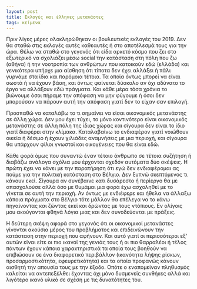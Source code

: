 ```yaml
---
layout: post
title: Εκλογές και έλληνες μετανάστες
tags: κείμενα
---
```


Πριν λίγες μέρες ολοκληρώθηκαν οι βουλευτικές εκλογές του 2019. Δεν θα
σταθώ στις εκλογές αυτές καθεαυτές ή στο αποτέλεσμά τους για την ώρα.
Θέλω να σταθώ στο γεγονός ότι είδα αρκετό κόσμο που ζει στο εξωτερικό
να σχολιάζει μέσω social την κατάσταση στη πόλη που ζω (αθήνα) ή την
νοοτροπία των ανθρώπων που κατοικούν εδώ (ελλάδα) και γενικότερα υπήρχε
μια αίσθηση ότι τίποτα δεν έχει αλλάξει ή πάλι γυρνάμε στα ίδια και
παρόμοια τέτοια. Τα οποία όντως μπορεί να είναι σωστά ή να έχουν βάση,
και όντως φαίνεται δύσκολο αν όχι αδύνατο το έργο να αλλάξουν εδώ
πράγματα. Και κάθε μέρα τόσα χρόνια το βιώνουμε όσοι πήραμε την
απόφαση να μην φύγουμε ή όσοι δεν μπορούσαν να πάρουν αυτή την απόφαση
γιατί δεν το είχαν σαν επιλογή.

<!--more-->

Προσπαθώ να καταλάβω το τι σημαίνει να είσαι οικονομικός μετανάστης σε
άλλη χώρα. Δεν μου έχει τύχει, το μόνο κοντινότερο είναι οικονομικός
μετανάστης σε άλλη πόλη της ίδιας χώρας και σίγουρα δεν είναι το ίδιο
γιατί διαφέρει στην κλίμακα. Καταλαβαίνω το ενδιαφέρον γιατί νοιώθουν
οικεία ή δέσιμο ή έχουν χιλιάδες αναμνήσεις με μια περιοχή, και
σίγουρα θα υπάρχουν φίλοι γνωστοί και οικογένειες που θα είναι εδώ.

Κάθε φορά όμως που συναντώ έναν τέτοιο άνθρωπο σε τέτοια συζήτηση ή
διαβάζω ανάλογα σχόλια μου έρχονται σχεδόν αυτόματα δύο σκέψεις. Η
πρώτη έχει να κάνει με την παρατήρηση ότι εγώ δεν ενδιαφέρομαι ας
πούμε για την πολιτική κατάσταση στο Βέλγιο. Δεν ξυπνώ σκεπτόμενος τι
κάνουν εκεί. Σίγουρα αν συνέβαινε κατι δυσάρεστο ή περίεργο θα με
απασχολούσε αλλά όσο με θυμάμαι μια φορά έχω ασχοληθεί με το γίνεται
σε αυτή την περιοχή. Αν όντως με ενδιέφερε και ήθελα να άλλαξω κάποια
πράγματα στο Βέλγιο τότε μάλλον θα επέλεγα να το κάνω πηγαίνοντας και
ζώντας εκεί και δρώντας με τους ντόπιους. Εν ολίγοις μου ακούγονται
φθηνά λόγια μιας και δεν συνοδεύονται με πράξεις.

Η δεύτερη σκέψη αφορά στο γεγονός ότι οι οικονομικοί μετανάστες
γίνονται ακούσια μέρος του προβλήματος και επιδεινώνουν
την κατάσταση στην περιοχή που αφήνουν. Και αυτό γιατί οι
περισσότεροι εξ' αυτών είναι είτε οι πιο ικανοί της γενιάς τους ή οι
πιο θαρραλέοι ή τέλος πάντων έχουν κάποια χαρακτηριστικά τα οποία
τους βοηθούν να επιβιώσουν σε ένα διαφορετικό περιβάλλον
(ικανότητα λήψης ρίσκων, προσαρμοστικότητα, εφευρετικότητα) και τα
οποία προφανώς κάνουν αισθητή την απουσία τους με την έξοδο. Οπότε ο
εναπομείναν πληθυσμός καλείται να αντεπεξέλθει έχοντας όχι μόνο
δυσμενείς συνθήκες αλλά και λιγότερο ικανό υλικό σε σχέση με τις
δυνατότητες του.
